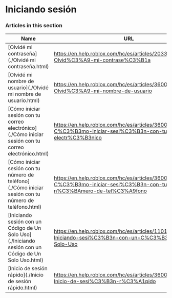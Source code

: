 # Iniciando sesión  
### Articles in this section
Name|URL
-|-
[Olvidé mi contraseña](./Olvidé mi contraseña.html) |https://en.help.roblox.com/hc/es/articles/203313070-Olvid%C3%A9-mi-contrase%C3%B1a
[Olvidé mi nombre de usuario](./Olvidé mi nombre de usuario.html) |https://en.help.roblox.com/hc/es/articles/360028719931-Olvid%C3%A9-mi-nombre-de-usuario
[Cómo iniciar sesión con tu correo electrónico](./Cómo iniciar sesión con tu correo electrónico.html) |https://en.help.roblox.com/hc/es/articles/360000495826-C%C3%B3mo-iniciar-sesi%C3%B3n-con-tu-correo-electr%C3%B3nico
[Cómo iniciar sesión con tu número de teléfono](./Cómo iniciar sesión con tu número de teléfono.html) |https://en.help.roblox.com/hc/es/articles/360031771371-C%C3%B3mo-iniciar-sesi%C3%B3n-con-tu-n%C3%BAmero-de-tel%C3%A9fono
[Iniciando sesión con un Código de Un Solo Uso](./Iniciando sesión con un Código de Un Solo Uso.html) |https://en.help.roblox.com/hc/es/articles/11014749736980-Iniciando-sesi%C3%B3n-con-un-C%C3%B3digo-de-Un-Solo-Uso
[Inicio de sesión rápido](./Inicio de sesión rápido.html) |https://en.help.roblox.com/hc/es/articles/360056582012-Inicio-de-sesi%C3%B3n-r%C3%A1pido